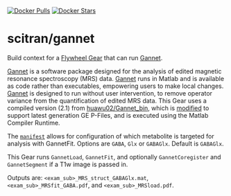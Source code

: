 [![Docker Pulls](https://img.shields.io/docker/pulls/scitran/gannet.svg)](https://hub.docker.com/r/scitran/gannet/)
[![Docker Stars](https://img.shields.io/docker/stars/scitran/gannet.svg)](https://hub.docker.com/r/scitran/gannet/)
# scitran/gannet
Build context for a [Flywheel Gear](https://github.com/flywheel-io/gears/tree/master/spec) that can run [Gannet](http://www.gabamrs.com/).

[Gannet](http://www.gabamrs.com/) is a software package designed for the analysis of edited magnetic resonance spectroscopy (MRS) data. [Gannet](http://www.gabamrs.com/) runs in Matlab and is available as code rather than executables, empowering users to make local changes. [Gannet](http://www.gabamrs.com/) is designed to run without user intervention, to remove operator variance from the quantification of edited MRS data. This Gear uses a compiled version (2.1) from [huawu02/Gannet_bin](https://github.com/huawu02/Gannet_bin), which is [modified](https://github.com/huawu02/Gannet2.1/tree/CNI) to support latest generation GE P-Files, and is executed using the Matlab Compiler Runtime.

The [`manifest`](manifest.json) allows for configuration of which metabolite is targeted for analysis with GannetFit. Options are `GABA`, `Glx` or `GABAGlx`. Default is `GABAGlx`.

This Gear runs `GannetLoad`, `GannetFit`, and optionally `GannetCoregister` and `GannetSegment` if a T1w image is passed in.

Outputs are: `<exam_sub>_MRS_struct_GABAGlx.mat`, `<exam_sub>_MRSfit_GABA.pdf`, and `<exam_sub>_MRSload.pdf`.
